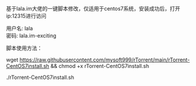 基于lala.im大佬的一键脚本修改，仅适用于centos7系统，安装成功后，打开ip:12315进行访问


用户名: lala                         
密码: lala.im-exciting  

脚本使用方法：

wget https://raw.githubusercontent.com/mysoft999/rTorrent/main/rTorrent-CentOS7install.sh && chmod +x rTorrent-CentOS7install.sh

./rTorrent-CentOS7install.sh
